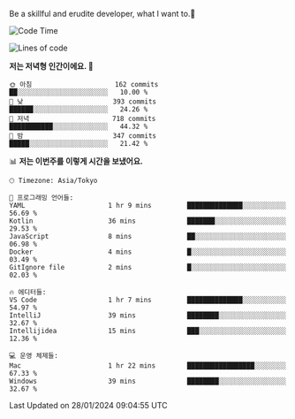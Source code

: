 Be a skillful and erudite developer, what I want to.👶

<!--START_SECTION:waka-->
![Code Time](http://img.shields.io/badge/Code%20Time-422%20hrs%2010%20mins-blue)

![Lines of code](https://img.shields.io/badge/%EC%A0%80%EB%8A%94%20%EC%97%AC%ED%83%9C%EA%B9%8C%EC%A7%80%20-756.1%20thousand%20%EC%A4%84%EC%9D%98%20%EC%BD%94%EB%93%9C%EB%A5%BC%20%EC%9E%91%EC%84%B1%ED%96%88%EC%96%B4%EC%9A%94.-blue)

**저는 저녁형 인간이에요. 🦉** 

```text
🌞 아침                     162 commits         ██░░░░░░░░░░░░░░░░░░░░░░░   10.00 % 
🌆 낮　                     393 commits         ██████░░░░░░░░░░░░░░░░░░░   24.26 % 
🌃 저녁                     718 commits         ███████████░░░░░░░░░░░░░░   44.32 % 
🌙 밤　                     347 commits         █████░░░░░░░░░░░░░░░░░░░░   21.42 % 
```


📊 **저는 이번주를 이렇게 시간을 보냈어요.** 

```text
🕑︎ Timezone: Asia/Tokyo

💬 프로그래밍 언어들: 
YAML                     1 hr 9 mins         ██████████████░░░░░░░░░░░   56.69 % 
Kotlin                   36 mins             ███████░░░░░░░░░░░░░░░░░░   29.53 % 
JavaScript               8 mins              ██░░░░░░░░░░░░░░░░░░░░░░░   06.98 % 
Docker                   4 mins              █░░░░░░░░░░░░░░░░░░░░░░░░   03.49 % 
GitIgnore file           2 mins              █░░░░░░░░░░░░░░░░░░░░░░░░   02.03 % 

🔥 에디터들: 
VS Code                  1 hr 7 mins         ██████████████░░░░░░░░░░░   54.97 % 
IntelliJ                 39 mins             ████████░░░░░░░░░░░░░░░░░   32.67 % 
Intellijidea             15 mins             ███░░░░░░░░░░░░░░░░░░░░░░   12.36 % 

💻 운영 체제들: 
Mac                      1 hr 22 mins        █████████████████░░░░░░░░   67.33 % 
Windows                  39 mins             ████████░░░░░░░░░░░░░░░░░   32.67 % 
```


 Last Updated on 28/01/2024 09:04:55 UTC
<!--END_SECTION:waka-->
